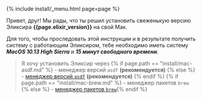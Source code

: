 {% include install/_menu.html page=page %}

Привет, друг! Мы рады, что ты решил установить свеженькую версию Эликсира **{{page.elixir_version}}** на свой Мак.

Для того, чтобы проследовать этой инструкции и в результате получить систему с работающим Эликсиром, тебе необходимо иметь систему ***MacOS 10.13 High Sierra*** и ***15 минут свободного времени***.

> Я хочу установить Эликсир через
> {% if page.path == "install/mac-asdf.md" %} - менеджер версий `asdf` **(рекомендуется)** {% else %} - [менеджер версий `asdf`](/src/install/mac-asdf) **(рекомендуется)** {% endif %}
> {% if page.path == "install/mac-brew.md" %} - менеджер пакетов `brew` {% else %} - [менеджер пакетов `brew`](/src/install/mac-brew){% endif %}
